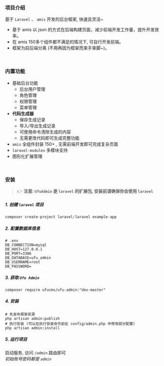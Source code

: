 
### 项目介绍

基于 `Laravel` 、 `amis` 开发的后台框架, 快速且灵活~

- 基于 amis 以 json 的方式在后端构建页面，减少前端开发工作量，提升开发效率。
- 在 amis 150多个组件都不满足的情况下, 可自行开发前端。
- 框架为前后端分离 (不用再因为框架而束手束脚~)。

<br>

### 内置功能

- 基础后台功能
    - 后台用户管理
    - 角色管理
    - 权限管理
    - 菜单管理
- **代码生成器**
    - 保存生成记录
    - 导入/导出生成记录
    - 可使用命令清除生成的内容
    - 无需更改代码即可生成完整功能
- `amis` 全组件封装 150+ , 无需前端开发即可完成复杂页面
- `laravel-modules` 多模块支持
- 图形化扩展管理

<br>

### 安装

> 👉 __注意: `UfuAdmin` 是 `laravel` 的扩展包, 安装前请确保你会使用 `laravel`__

##### 1. 创建 `laravel` 项目

```php
composer create-project laravel/laravel example-app
```

##### 2. 配置数据库信息

```dotenv
# .env
DB_CONNECTION=mysql
DB_HOST=127.0.0.1
DB_PORT=3306
DB_DATABASE=ufu_admin
DB_USERNAME=root
DB_PASSWORD=
```

##### 3. 获取 `Ufu Admin`

```shell
composer require ufucms/ufu-admin:"dev-master"
```

##### 4. 安装

```shell
# 先发布框架资源
php artisan admin:publish
# 执行安装 (可以在执行安装命令前在 config/admin.php 中修改部分配置)
php artisan admin:install
```

##### 5. 运行项目

启动服务, 访问 `/admin` 路由即可 <br>
_初始账号密码都是 `admin`_

<br>
